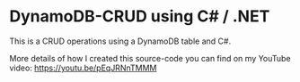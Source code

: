 # DynamoDB-CRUD using C#  / .NET

This is a CRUD operations using a DynamoDB table and C#.

More details of how I created this source-code you can find on my YouTube video: https://youtu.be/pEqJRNnTMMM
